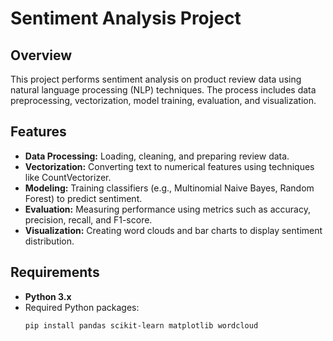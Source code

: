 # Sentiment Analysis Project

## Overview

This project performs sentiment analysis on product review data using natural language processing (NLP) techniques. The process includes data preprocessing, vectorization, model training, evaluation, and visualization.

## Features

- **Data Processing:** Loading, cleaning, and preparing review data.
- **Vectorization:** Converting text to numerical features using techniques like CountVectorizer.
- **Modeling:** Training classifiers (e.g., Multinomial Naive Bayes, Random Forest) to predict sentiment.
- **Evaluation:** Measuring performance using metrics such as accuracy, precision, recall, and F1-score.
- **Visualization:** Creating word clouds and bar charts to display sentiment distribution.

## Requirements

- **Python 3.x**
- Required Python packages:
  ```sh
  pip install pandas scikit-learn matplotlib wordcloud
